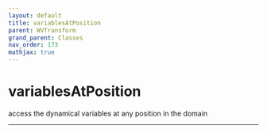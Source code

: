 ```yaml
---
layout: default
title: variablesAtPosition
parent: WVTransform
grand_parent: Classes
nav_order: 173
mathjax: true
---
```


#  variablesAtPosition

access the dynamical variables at any position in the domain


---

